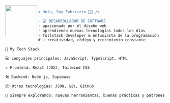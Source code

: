 <img align="left" height="100" src="https://media.giphy.com/media/ao9DUiTKH60XS/giphy.gif"/>


```diff
< Hola, Soy Fabrizzio 👨‍💻 />

- 💻 DESARROLLADOR DE SOFTWARE
· apasionado por el diseño web
· aprendiendo nuevas tecnologías todos los días
· fullstack developer & entusiasta de la programación
# 💡 creatividad, código y crecimiento constante
```
```diff
🧠 My Tech Stack

💻 Lenguajes principales: JavaScript, TypeScript, HTML

⚛️ Frontend: React (JSX), Tailwind CSS

🛠️ Backend: Node.js, Supabase

📦 Otras tecnologías: JSON, Git, GitHub

🧩 Siempre explorando: nuevas herramientas, buenas prácticas y patrones modernos
 ```
